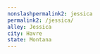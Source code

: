 ```yaml
---
﻿nonslashpermalink2: jessica
permalink2: /jessica/
alley: Jessica
city: Havre
state: Montana
---
```

